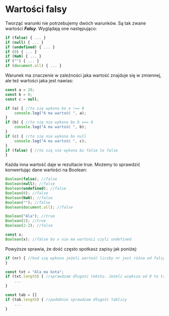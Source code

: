 # Wartości falsy

Tworząć warunki nie potrzebujemy dwóch warunków. Są tak zwane wartości ***Falsy***. Wyglądają one następująco:

```js
if (false) { ... }
if (null) { ... }
if (undefined) { ... }
if (0) { ... }
if (NaN) { ... }
if ("") { ... }
if (document.all) { ... }
```

Warunek ma znaczenie w zależności jaka wartość znajduje się w zmiennej, ale też wartości jaka jest nawias:

```js
const a = 20;
const b = 0;
const c = null;

if (a) { //to się wykona bo a !== 0
    console.log("A ma wartość ", a);
}
if (b) { //to się nie wykona bo b === 0
    console.log("A ma wartość ", b);
}
if (c) { //to się nie wykona bo null
    console.log("A ma wartość ", c);
}
if (false) { //to się nie wykona bo false to false
}
```

Każda inna wartość daje w rezultacie true. Możemy to sprawdzić konwertując dane wartości na Boolean:

```js
Boolean(false); //false
Boolean(null); //false
Boolean(undefined); //false
Boolean(0); //false
Boolean(NaN); //false
Boolean(""); //false
Boolean(document.all); //false

Boolean("Ala"); //true
Boolean(2); //true
Boolean(2-2); //false

const x;
Boolean(x); //false bo x nie ma wartości czyli undefined
```

Powyższe sprawia, że dość często spotkasz zapisy jak poniżej:

```js
if (nr) { //kod się wykona jeżeli wartość liczby nr jest różna od falsy
}

const txt = "Ala ma kota";
if (txt.length) { //sprawdzam długość tekstu. Jeżeli większa od 0 to true
    ...
}

const tab = []
if (tab.length) { //podobnie sprawdzam długość tablicy
    ...
}
```